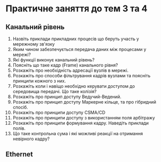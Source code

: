 # Практичне заняття до тем 3 та 4

## Канальний рівень

1) Назвіть приклади прикладних процесів що беруть участь у мережному зв'язку 
2) Яким чином забезпечується передача даних між процесами у мережі?
3) Які функції виконує канальний рівень?
4) Поясніть що таке кадр (Frame) канального рівня?
5) Розкажіть про необхідність адресації вузлів в мережі.
6) Розкажіть про способи фільтрування кадрів вузлами та поясніть принципи кожного з них.
7) Розкажіть коли і навіщо необхідно керувати доступом до середовища передачі. Що таке колізія?
8) Розкажіть про принцип доступу Ведучий-Ведений.
9) Розкажіть про принцип доступу Маркерне кільце, та про гібридний спосіб.
10) Розкажіть про принципи доступу CSMA/CD
11) Розкажіть про принципи доступу  з використанням поля арбітражу
12) Розкажіть про принципи формування кадру. Наведіть приклади полів.
13) Що таке контрольна сума і які можливі реакції на отримання невірного кадру?

## Ethernet
